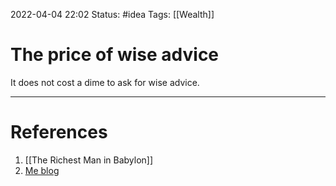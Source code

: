 2022-04-04 22:02
Status: #idea
Tags: [[Wealth]]

# The price of wise advice
It does not cost a dime to ask for wise advice.

---
# References
1. [[The Richest Man in Babylon]]
2. [Me blog](https://www.dalepalmares.com/the-price-of-wise-advice/)